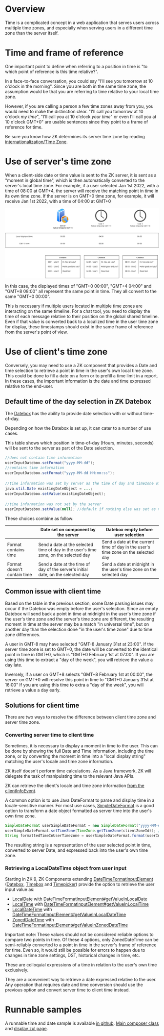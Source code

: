 

# Overview

Time is a complicated concept in a web application that serves users
across multiple time zones, and especially when serving users in a
different time zone than the server itself.

# Time and frame of reference

One important point to define when referring to a position in time is
"to which point of reference is this time relative?".

In a face-to-face conversation, you could say "I'll see you tomorrow at
10 o'clock in the morning". Since you are both in the same time zone,
the assumption would be that you are referring to time relative to your
local time zone.

However, if you are calling a person a few time zones away from you, you
would need to make the distinction clear. "I'll call you tomorrow at 10
o'clock *my time*", "I'll call you at 10 o'clock *your time*" or even
I'll call you at 10 o'clock GMT+0" are usable sentences since they point
to a frame of reference for time.

Be sure you know how ZK determines its server time zone by reading
[internationalization/Time Zone]({{site.baseurl}}/zk_dev_ref/internationalization/time_zone).

# Use of server's time zone

When a client-side date or time value is sent to the ZK server, it is
sent as a "moment in global time", which is then automatically converted
to the server's local time zone. For example, if a user selected Jan 1st
2022, with a time of 08:00 at GMT+4, the server will receive the
matching point in time in its own time zone. If the server is on GMT+0
time zone, for example, it will receive Jan 1st 2022, with a time of
04:00 at GMT+0

![](/zk_dev_ref/images/Universal_time_conversion.png)

In this case, the displayed times of "GMT+0 00:00", "GMT+4 04:00" and
"GMT+8 08:00" all represent the same point in time. They all convert to
the same "GMT+0 00:00".

This is necessary if multiple users located in multiple time zones are
interacting on the same timeline. For a chat tool, you need to display
the time of each message relative to their position on the global shared
timeline. Even if that value is converted back to a localized time in
the user time zone for display, these timestamps should exist in the
same frame of reference from the server's point of view.

# Use of client's time zone

Conversely, you may need to use a ZK component that provides a Date and
time selection to retrieve a point in time in the user's own local time
zone. This could be done to fill a date on a form or to prefill a time
limit in a report. In these cases, the important information is the date
and time expressed relative to the end-user.

## Default time of the day selection in ZK Datebox

The [ Datebox](ZK_component_reference/Input/Datebox) has
the ability to provide date selection with or without time-of-day.

Depending on how the Datebox is set up, it can cater to a number of use
cases.

This table shows which position in time-of-day (Hours, minutes, seconds)
will be sent to the server as part of the Date selection.

```java
//does not contain time information
userInputDatebox.setFormat("yyyy-MM-dd");
//contains time information
userInputDatebox.setFormat("yyyy-MM-dd HH:mm:ss");

//time information was set by server as the time of day and timezone of the date object passed to the component
java.util.Date existingDateObject = ...;
userInputDatebox.setValue(existingDateObject);

//time information was not set by the server
userInputDatebox.setValue(null); //default if nothing else was set as value.
```

These choices combine as follow:

|                             | Date set on component by the server                                                  | Datebox empty before user selection                                                |
|-----------------------------|--------------------------------------------------------------------------------------|------------------------------------------------------------------------------------|
| Format contains time        | Send a date at the selected time of day in the user's time zone, on the selected day | Send a date at the current time of day in the user's time zone on the selected day |
| Format doesn't contain time | Send a date at the time of day of the server's initial date, on the selected day     | Send a date at midnight in the user's time zone on the selected day                |

## Common issue with client time

Based on the table in the previous section, some Date parsing issues may
occur if the Datebox was empty before the user's selection. Since an
empty Datebox will send back a point in time at midnight in the user's
time zone if the user's time zone and the server's time zone are
different, the resulting moment in time at the server may be a match "in
universal time", but on another day than the selection done "in the
user's time zone" due to time zone differences.

A user in GMT-8 may have selected "GMT-8 January 31st at 23:00". If the
server time zone is set to GMT+0, the date will be converted to the
identical point in time in GMT+0, which is "GMT+0 February 1st at
07:00". If you are using this time to extract a "day of the week", you
will retrieve the value a day late.

Inversely, if a user on GMT+8 selects "GMT+8 February 1st at 00:00", the
server on GMT+0 will resolve this point in time to "GMT+0 January 31st
at 16:00" If you are using this time to extra a "day of the week", you
will retrieve a value a day early.

## Solutions for client time

There are two ways to resolve the difference between client time zone
and server time zone.

### Converting server time to client time

Sometimes, it is necessary to display a moment in time to the user. This
can be done by showing the full Date and Time information, including the
time zone, or by converting the moment in time into a "local display
string" matching the user's locale and time zone information.

ZK itself doesn't perform time calculations. As a Java framework, ZK
will delegate the task of manipulating time to the relevant Java APIs.

ZK can retrieve the client's locale and time zone information [from the clientInfoEvent]({{site.baseurl}}/zk_dev_ref/ui_patterns/browser_information_and_control).

A common option is to use Java DateFormat to parse and display time in a
locale-sensitive manner. For most use cases,
[SimpleDateFormat](https://docs.oracle.com/javase/10/docs/api/java/text/SimpleDateFormat.html)
is a good option to transform a date object formatted as server time
into the user's own time zone.

```java
SimpleDateFormat userSimpleDateFormat = new SimpleDateFormat("yyyy-MM-dd HH:mm:ss"); //creates a SimpleDateFormat formatter
userSimpleDateFormat.setTimeZone(TimeZone.getTimeZone(clientZoneId)); //Select the time zone in which the Date object should be displayed
String formattedTimeInUserTimezone = userSimpleDateFormat.format(userInputDatebox.getValue()); //retrieve and parse a Date object
```

The resulting string is a representation of the user selected point in
time, converted to server Date, and expressed back into the user's own
time zone.

### Retrieving a LocalDateTime object from user input

Starting in ZK 9, ZK Components extending
[DateTimeFormatInputElement](https://www.zkoss.org/javadoc/latest/zk/org/zkoss/zul/impl/DateTimeFormatInputElement.html)
([Datebox]({{site.baseurl}}/zk_component_ref/input/datebox),
[Timebox]({{site.baseurl}}/zk_component_ref/input/timebox) and
[Timepicker]({{site.baseurl}}/zk_component_ref/input/timepicker))
provide the option to retrieve the user input value as:

- [LocalDate](https://docs.oracle.com/javase/8/docs/api/java/time/LocalDate.html)
  with
  [DateTimeFormatInputElement#getValueInLocalDate](https://www.zkoss.org/javadoc/latest/zk/org/zkoss/zul/impl/DateTimeFormatInputElement.html#getValueInLocalDate--)
- [LocalTime](https://docs.oracle.com/javase/8/docs/api/java/time/LocalTime.html)
  with
  [DateTimeFormatInputElement#getValueInLocalTime](https://www.zkoss.org/javadoc/latest/zk/org/zkoss/zul/impl/DateTimeFormatInputElement.html#getValueInLocalTime--)
- [LocalDateTime](https://docs.oracle.com/javase/8/docs/api/java/time/LocalDateTime.html)
  with
  [DateTimeFormatInputElement#getValueInLocalDateTime](https://www.zkoss.org/javadoc/latest/zk/org/zkoss/zul/impl/DateTimeFormatInputElement.html#getValueInLocalDateTime--)
- [ZonedDateTime](https://docs.oracle.com/javase/8/docs/api/java/time/ZonedDateTime.html)
  with
  [DateTimeFormatInputElement#getValueInZonedDateTime](https://www.zkoss.org/javadoc/latest/zk/org/zkoss/zul/impl/DateTimeFormatInputElement.html#getValueInZonedDateTime--)

Important note: These values should not be considered reliable options
to compare two points in time. Of these 4 options, only ZonedDateTime
can be semi-reliably converted to a point in time in the server's frame
of reference for time. Even so, it would still be possible for errors to
happen due to changes in time zone settings, DST, historical changes in
time, etc.

These are colloquial expressions of a time in relation to the user's own
time exclusively.

They are a convenient way to retrieve a date expressed relative to the
user. Any operation that requires date and time conversion should use
the previous option and convert server time to client time instead.

# Runnable samples

A runnable time and date sample is available [in github](https://github.com/zkoss/zkbooks/tree/master/developersreference).
[Main composer class](https://github.com/zkoss/zkbooks/blob/master/developersreference/developersreference/src/main/java/org/zkoss/reference/developer/internationalization/DateboxTimezoneComposer.java)
and [display zul page](https://github.com/zkoss/zkbooks/blob/master/developersreference/developersreference/src/main/webapp/internationalization/datebox-timezone.zul).
